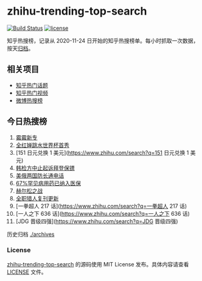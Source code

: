 # zhihu-trending-top-search

[![Build Status](https://github.com/justjavac/zhihu-trending-top-search/workflows/ci/badge.svg?branch=main)](https://github.com/justjavac/zhihu-trending-top-search/actions)
[![license](https://img.shields.io/github/license/justjavac/zhihu-trending-top-search)](https://github.com/justjavac/zhihu-trending-top-search/blob/main/LICENSE)

知乎热搜榜，记录从 2020-11-24 日开始的知乎热搜榜单。每小时抓取一次数据，按天[归档](./archives)。

## 相关项目

- [知乎热门话题](https://github.com/justjavac/zhihu-trending-hot-questions)
- [知乎热门视频](https://github.com/justjavac/zhihu-trending-hot-video)
- [微博热搜榜](https://github.com/justjavac/weibo-trending-hot-search)

## 今日热搜榜

<!-- BEGIN -->
<!-- 最后更新时间 Sat Oct 22 2022 12:54:38 GMT+0800 (China Standard Time) -->

1. [霉霉新专](https://www.zhihu.com/search?q=霉霉新专)
1. [全红婵跳水世界杯首秀](https://www.zhihu.com/search?q=全红婵跳水世界杯首秀)
1. [151 日元兑换 1 美元](https://www.zhihu.com/search?q=151 日元兑换 1 美元)
1. [韩检方中止起诉拜登保镖](https://www.zhihu.com/search?q=韩检方中止起诉拜登保镖)
1. [美俄两国防长通电话](https://www.zhihu.com/search?q=美俄两国防长通电话)
1. [67%罕见病用药已纳入医保](https://www.zhihu.com/search?q=67%罕见病用药已纳入医保)
1. [赫尔松之战](https://www.zhihu.com/search?q=赫尔松之战)
1. [全职猎人复刊更新](https://www.zhihu.com/search?q=全职猎人复刊更新)
1. [一拳超人 217 话](https://www.zhihu.com/search?q=一拳超人 217 话)
1. [一人之下 636 话](https://www.zhihu.com/search?q=一人之下 636 话)
1. [JDG 晋级四强](https://www.zhihu.com/search?q=JDG 晋级四强)

<!-- END -->

历史归档 [./archives](./archives)

### License

[zhihu-trending-top-search](https://github.com/justjavac/zhihu-trending-top-search)
的源码使用 MIT License 发布。具体内容请查看 [LICENSE](./LICENSE) 文件。
